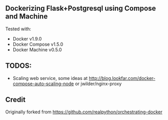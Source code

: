 ## Dockerizing Flask+Postgresql using Compose and Machine

Tested with:

- Docker v1.9.0
- Docker Compose v1.5.0
- Docker Machine v0.5.0

## TODOS:
- Scaling web service, some ideas at http://blog.lookfar.com/docker-compose-auto-scaling-node or jwilder/nginx-proxy

## Credit
Originally forked from https://github.com/realpython/orchestrating-docker
